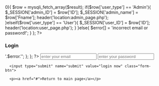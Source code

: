 <?php

@include 'config.php';

session_start();


if(isset($_POST['submit'])){

  
   $email = mysqli_real_escape_string($conn, $_POST['email']);
   $pass = md5($_POST['password']);
   

   $select = " SELECT * FROM users WHERE Email = '$email' && password = '$pass' ";

   $result = mysqli_query($conn, $select);

   if(mysqli_num_rows($result) > 0){

      $row = mysqli_fetch_array($result);

      if($row['user_type'] == 'Admin'){

         $_SESSION['admin_ID'] = $row['ID'];
         $_SESSION['admin_name'] = $row['Fname'];
         header('location:admin_page.php');

      }elseif($row['user_type'] == 'User'){

         $_SESSION['user_ID'] = $row['ID'];
         header('location:user_page.php');

      }
     
   }else{
      $error[] = 'incorrect email or password!';
   }

};

?>

<!DOCTYPE html>
<html lang="en">
<head>
   <meta charset="UTF-8">
   <meta http-equiv="X-UA-Compatible" content="IE=edge">
   <meta name="viewport" content="width=device-width, initial-scale=1.0">
   <title>IfraneWarehouse Log In</title>
   <link rel="shortcut icon" type="x-icon" href="AppFavicon.png">
   <link rel="stylesheet" href="css/style.css">

</head>
<body style="background: url(LogInImage.jpg);background-repeat: no-repeat;background-size: 100%;">
  
<div class="form-container">

   <form action="" method="post" >
      <h3>Login</h3>
      <?php
      if(isset($error)){
         foreach($error as $error){
            echo '<span class="error-msg">'.$error.'</span>';
         };
      };
      ?>
      <input type="email" name="email" required placeholder="enter your email">
      <input type="password" name="password" required placeholder="enter your password">
      
      <input type="submit" name="submit" value="login now" class="form-btn">
      
      <p><a href="#">Return to main page</a></p>
   </form>

</div>

</body>
</html>
